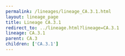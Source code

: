 ```yaml
---
permalink: /lineages/lineage_CA.3.1.html
layout: lineage_page
title: Lineage CA.3.1
redirect_to: ../lineage.html?lineage=CA.3.1
lineage: CA.3.1
parent: CA.3
children: ['CA.3.1']
---
```

